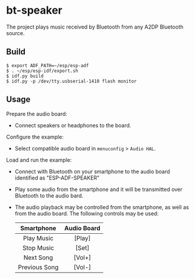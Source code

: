# bt-speaker

The project plays music received by Bluetooth from any A2DP Bluetooth source. 

## Build

```
$ export ADF_PATH=~/esp/esp-adf
$ . ~/esp/esp-idf/export.sh
$ idf.py build
$ idf.py -p /dev/tty.usbserial-1410 flash monitor
```

## Usage

Prepare the audio board:

- Connect speakers or headphones to the board. 

Configure the example:

- Select compatible audio board in `menuconfig` > `Audio HAL`.

Load and run the example:

- Connect with Bluetooth on your smartphone to the audio board identified as "ESP-ADF-SPEAKER"
- Play some audio from the smartphone and it will be transmitted over Bluetooth to the audio bard.
- The audio playback may be controlled from the smartphone, as well as from the audio board. The following controls may be used:

    |   Smartphone   | Audio Board |
    |:--------------:|:-----------:|
    |   Play Music   |    [Play]   |
    |   Stop Music   |    [Set]    |
    |   Next Song    |    [Vol+]   |
    | Previous Song  |    [Vol-]   |